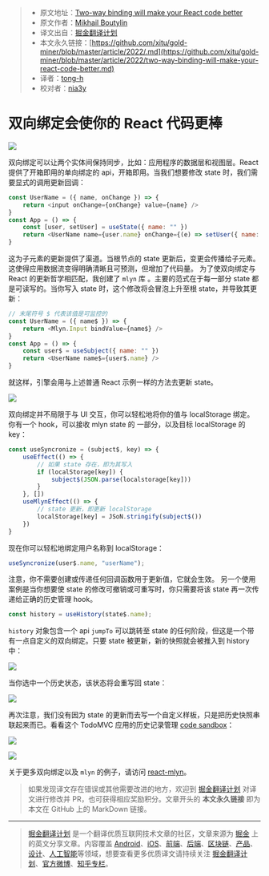 > * 原文地址：[Two-way binding will make your React code better](https://medium.com/front-end-weekly/two-way-binding-will-make-your-react-code-better-f58865923538)
> * 原文作者：[Mikhail Boutylin](https://medium.com/@lahmataja-pa4vara)
> * 译文出自：[掘金翻译计划](https://github.com/xitu/gold-miner)
> * 本文永久链接：[https://github.com/xitu/gold-miner/blob/master/article/2022/.md](https://github.com/xitu/gold-miner/blob/master/article/2022/two-way-binding-will-make-your-react-code-better.md)
> * 译者：[tong-h](https://github.com/Tong-H)
> * 校对者：[nia3y](https://github.com/nia3y)

# 双向绑定会使你的 React 代码更棒

![](https://miro.medium.com/max/1400/1*qAhyHG_kc614Tm-dkgVbZg.jpeg)

双向绑定可以让两个实体间保持同步，比如：应用程序的数据层和视图层。React 提供了开箱即用的单向绑定的 api，开箱即用。当我们想要修改 state 时，我们需要显式的调用更新回调：

``` js
const UserName = ({ name, onChange }) => {
	return <input onChange={onChange} value={name} />
}
const App = () => {
	const [user, setUser] = useState({ name: "" })
	return <UserName name={user.name} onChange={(e) => setUser({ name: e.target.value })} />
}
```

这为子元素的更新提供了渠道。当根节点的 state 更新后，变更会传播给子元素。这使得应用数据流变得明确清晰且可预测，但增加了代码量。
为了使双向绑定与 React 的更新哲学相匹配，我创建了 `mlyn` 库 。主要的范式在于每一部分 state 都是可读写的。当你写入 state 时，这个修改将会冒泡上升至根 state，并导致其更新：

``` js
// 末尾符号 $ 代表该值是可监控的
const UserName = ({ name$ }) => {
	return <Mlyn.Input bindValue={name$} />
}
const App = () => {
	const user$ = useSubject({ name: "" })
	return <UserName name$={user$.name} />
}
```

就这样，引擎会用与上述普通 React 示例一样的方法去更新 state。

![](https://miro.medium.com/max/1400/1*SMBgiqvVPFNu42bMUDUJ6w.png)

双向绑定并不局限于与 UI 交互，你可以轻松地将你的值与 localStorage 绑定。你有一个 hook，可以接收 mlyn state 的 一部分，以及目标 localStorage 的 key：

``` js
const useSyncronize = (subject$, key) => {
	useEffect(() => {
		// 如果 state 存在，即为其写入
		if (localStorage[key]) {
			subject$(JSON.parse(localstorage[key]))
		}
	}, [])
	useMlynEffect(() => {
		// state 更新，即更新 localStorage
		localStorage[key] = JSoN.stringify(subject$())
	})
}
```

现在你可以轻松地绑定用户名称到 localStorage：

``` js
useSyncronize(user$.name, "userName");
```

注意，你不需要创建或传递任何回调函数用于更新值，它就会生效。
另一个使用案例是当你想要使 state 的修改可撤销或可重写时，你只需要将该 state 再一次传递给正确的历史管理 hook。

``` js
const history = useHistory(state$.name);
```

`history` 对象包含一个 api `jumpTo` 可以跳转至 state 的任何阶段，但这是一个带有一点自定义的双向绑定。只要 state 被更新，新的快照就会被推入到 history 中：

![](https://miro.medium.com/max/1400/1*GhiJOFZ096s0132YjIIm_A.jpeg)

当你选中一个历史状态，该状态将会重写回 state：

![](https://miro.medium.com/max/1400/1*6TQ_Iwan_oX8Zdqcm9QOuA.jpeg)

再次注意，我们没有因为 state 的更新而去写一个自定义样板，只是把历史快照串联起来而已。看看这个 TodoMVC 应用的历史记录管理 [code sandbox](https://codesandbox.io/s/react-mlyn-todo-mvc-with-history-lr34k?file=/src/App.js:1514-1555)：

![](https://miro.medium.com/freeze/max/60/1*kkac5rgo0BbEfB-8VfFDrg.gif?q=20)

![](https://miro.medium.com/max/1400/1*kkac5rgo0BbEfB-8VfFDrg.gif)

关于更多双向绑定以及 `mlyn` 的例子，请访问 [react-mlyn](https://github.com/vaukalak/react-mlyn)。

> 如果发现译文存在错误或其他需要改进的地方，欢迎到 [掘金翻译计划](https://github.com/xitu/gold-miner) 对译文进行修改并 PR，也可获得相应奖励积分。文章开头的 **本文永久链接** 即为本文在 GitHub 上的 MarkDown 链接。

---

> [掘金翻译计划](https://github.com/xitu/gold-miner) 是一个翻译优质互联网技术文章的社区，文章来源为 [掘金](https://juejin.im) 上的英文分享文章。内容覆盖 [Android](https://github.com/xitu/gold-miner#android)、[iOS](https://github.com/xitu/gold-miner#ios)、[前端](https://github.com/xitu/gold-miner#前端)、[后端](https://github.com/xitu/gold-miner#后端)、[区块链](https://github.com/xitu/gold-miner#区块链)、[产品](https://github.com/xitu/gold-miner#产品)、[设计](https://github.com/xitu/gold-miner#设计)、[人工智能](https://github.com/xitu/gold-miner#人工智能)等领域，想要查看更多优质译文请持续关注 [掘金翻译计划](https://github.com/xitu/gold-miner)、[官方微博](http://weibo.com/juejinfanyi)、[知乎专栏](https://zhuanlan.zhihu.com/juejinfanyi)。
